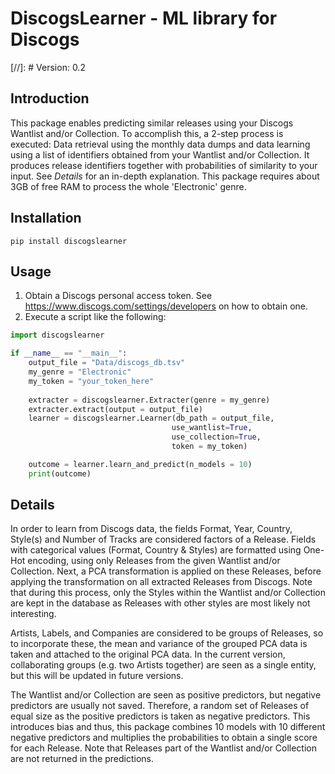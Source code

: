 # DiscogsLearner - ML library for Discogs

[//]: # Version: 0.2

## Introduction
This package enables predicting similar releases using your Discogs Wantlist and/or Collection. To accomplish this, a 2-step process is executed: Data retrieval using the monthly data dumps and data learning using a list of identifiers obtained from your Wantlist and/or Collection. It produces release identifiers together with probabilities of similarity to your input. See *Details* for an in-depth explanation. This package requires about 3GB of free RAM to process the whole 'Electronic' genre.

## Installation

    pip install discogslearner
   
## Usage 

1. Obtain a Discogs personal access token. See https://www.discogs.com/settings/developers on how to obtain one.
2. Execute a script like the following:

```python
import discogslearner

if __name__ == "__main__":
    output_file = "Data/discogs_db.tsv"
    my_genre = "Electronic"
    my_token = "your_token_here"
    
    extracter = discogslearner.Extracter(genre = my_genre)
    extracter.extract(output = output_file)
    learner = discogslearner.Learner(db_path = output_file, 
                                    use_wantlist=True, 
                                    use_collection=True,
                                    token = my_token)

    outcome = learner.learn_and_predict(n_models = 10)
    print(outcome)
```

## Details
In order to learn from Discogs data, the fields Format, Year, Country, Style(s) and Number of Tracks are considered factors of a Release. Fields with categorical values (Format, Country & Styles) are formatted using One-Hot encoding, using only Releases from the given Wantlist and/or Collection.  Next, a PCA transformation is applied on these Releases, before applying the transformation on all extracted Releases from Discogs. Note that during this process, only the Styles within the Wantlist and/or Collection are kept in the database as Releases with other styles are most likely not interesting.

Artists, Labels, and Companies are considered to be groups of Releases, so to incorporate these, the mean and variance of the grouped PCA data is taken and attached to the original PCA data. In the current version, collaborating groups (e.g. two Artists together) are seen as a single entity, but this will be updated in future versions.

The Wantlist and/or Collection are seen as positive predictors, but negative predictors are usually not saved. Therefore, a random set of Releases of equal size as the positive predictors is taken as negative predictors. This introduces bias and thus, this package combines 10 models with 10 different negative predictors and multiplies the probabilities to obtain a single score for each Release. Note that Releases part of the Wantlist and/or Collection are not returned in the predictions.  










